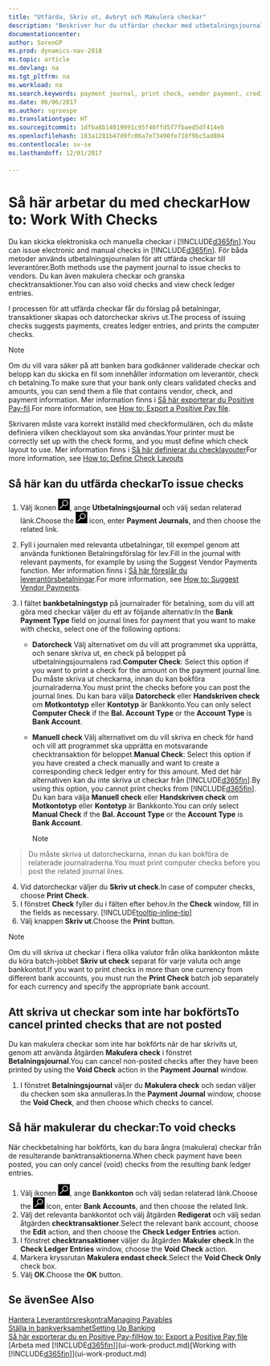 ```yaml
---
title: "Utfärda, Skriv ut, Avbryt och Makulera checkar"
description: "Beskriver hur du utfärdar checkar med utbetalningsjournalen, skriver ut checkar och annullerar checkar eller granskar checktransaktioner i Dynamics NAV."
documentationcenter: 
author: SorenGP
ms.prod: dynamics-nav-2018
ms.topic: article
ms.devlang: na
ms.tgt_pltfrm: na
ms.workload: na
ms.search.keywords: payment journal, print check, vendor payment, creditor, debt, balance due, AP
ms.date: 06/06/2017
ms.author: sgroespe
ms.translationtype: HT
ms.sourcegitcommit: 1dfba8b14019991c95f40ffd5f7fbaed5df414eb
ms.openlocfilehash: 183a1281b47d9fc06a7e73490fe710f9bc5ad804
ms.contentlocale: sv-se
ms.lasthandoff: 12/01/2017

---
```

# <a name="how-to-work-with-checks"></a><span data-ttu-id="a5d98-103">Så här arbetar du med checkar</span><span class="sxs-lookup"><span data-stu-id="a5d98-103">How to: Work With Checks</span></span>
<span data-ttu-id="a5d98-104">Du kan skicka elektroniska och manuella checkar i [!INCLUDE[d365fin](includes/d365fin_md.md)].</span><span class="sxs-lookup"><span data-stu-id="a5d98-104">You can issue electronic and manual checks in [!INCLUDE[d365fin](includes/d365fin_md.md)].</span></span> <span data-ttu-id="a5d98-105">För båda metoder används utbetalningsjournalen för att utfärda checkar till leverantörer.</span><span class="sxs-lookup"><span data-stu-id="a5d98-105">Both methods use the payment journal to issue checks to vendors.</span></span> <span data-ttu-id="a5d98-106">Du kan även makulera checkar och granska checktransaktioner.</span><span class="sxs-lookup"><span data-stu-id="a5d98-106">You can also void checks and view check ledger entries.</span></span>

<span data-ttu-id="a5d98-107">I processen för att utfärda checkar får du förslag på betalningar, transaktioner skapas och datorcheckar skrivs ut.</span><span class="sxs-lookup"><span data-stu-id="a5d98-107">The process of issuing checks suggests payments, creates ledger entries, and prints the computer checks.</span></span>

> [!NOTE]  
>   <span data-ttu-id="a5d98-108">Om du vill vara säker på att banken bara godkänner validerade checkar och belopp kan du skicka en fil som innehåller information om leverantör, check ch betalning.</span><span class="sxs-lookup"><span data-stu-id="a5d98-108">To make sure that your bank only clears validated checks and amounts, you can send them a file that contains vendor, check, and payment information.</span></span> <span data-ttu-id="a5d98-109">Mer information finns i [Så här exporterar du Positive Pay-fil](finance-how-positive-pay.md).</span><span class="sxs-lookup"><span data-stu-id="a5d98-109">For more information, see [How to: Export a Positive Pay file](finance-how-positive-pay.md).</span></span>

<span data-ttu-id="a5d98-110">Skrivaren måste vara korrekt inställd med checkformulären, och du måste definiera vilken checklayout som ska användas.</span><span class="sxs-lookup"><span data-stu-id="a5d98-110">Your printer must be correctly set up with the check forms, and you must define which check layout to use.</span></span> <span data-ttu-id="a5d98-111">Mer information finns i [Så här definierar du checklayouter](finance-how-define-check-layouts.md)</span><span class="sxs-lookup"><span data-stu-id="a5d98-111">For more information, see [How to: Define Check Layouts](finance-how-define-check-layouts.md)</span></span>

## <a name="to-issue-checks"></a><span data-ttu-id="a5d98-112">Så här kan du utfärda checkar</span><span class="sxs-lookup"><span data-stu-id="a5d98-112">To issue checks</span></span>
1. <span data-ttu-id="a5d98-113">Välj ikonen ![Söka efter sida eller rapport](media/ui-search/search_small.png "ikonen Söka efter sida eller rapport"), ange **Utbetalningsjournal** och välj sedan relaterad länk.</span><span class="sxs-lookup"><span data-stu-id="a5d98-113">Choose the ![Search for Page or Report](media/ui-search/search_small.png "Search for Page or Report icon") icon, enter **Payment Journals**, and then choose the related link.</span></span>
2. <span data-ttu-id="a5d98-114">Fyll i journalen med relevanta utbetalningar, till exempel genom att använda funktionen Betalningsförslag för lev.</span><span class="sxs-lookup"><span data-stu-id="a5d98-114">Fill in the journal with relevant payments, for example by using the Suggest Vendor Payments function.</span></span> <span data-ttu-id="a5d98-115">Mer information finns i [Så här föreslår du leverantörsbetalningar](payables-how-suggest-vendor-payments.md).</span><span class="sxs-lookup"><span data-stu-id="a5d98-115">For more information, see [How to: Suggest Vendor Payments](payables-how-suggest-vendor-payments.md).</span></span>
3. <span data-ttu-id="a5d98-116">I fältet **bankbetalningstyp** på journalrader för betalning, som du vill att göra med checkar väljer du ett av följande alternativ:</span><span class="sxs-lookup"><span data-stu-id="a5d98-116">In the **Bank Payment Type** field on journal lines for payment that you want to make with checks, select one of the following options:</span></span>

   * <span data-ttu-id="a5d98-117">**Datorcheck** Välj alternativet om du vill att programmet ska upprätta, och senare skriva ut, en check på beloppet på utbetalningsjournalens rad.</span><span class="sxs-lookup"><span data-stu-id="a5d98-117">**Computer Check**: Select this option if you want to print a check for the amount on the payment journal line.</span></span> <span data-ttu-id="a5d98-118">Du måste skriva ut checkarna, innan du kan bokföra journalraderna.</span><span class="sxs-lookup"><span data-stu-id="a5d98-118">You must print the checks before you can post the journal lines.</span></span> <span data-ttu-id="a5d98-119">Du kan bara välja **Datorcheck** eller **Handskriven check** om **Motkontotyp** eller **Kontotyp** är Bankkonto.</span><span class="sxs-lookup"><span data-stu-id="a5d98-119">You can only select **Computer Check** if the **Bal. Account Type** or the **Account Type** is **Bank Account**.</span></span>
   * <span data-ttu-id="a5d98-120">**Manuell check** Välj alternativet om du vill skriva en check för hand och vill att programmet ska upprätta en motsvarande checktransaktion för beloppet.</span><span class="sxs-lookup"><span data-stu-id="a5d98-120">**Manual Check**: Select this option if you have created a check manually and want to create a corresponding check ledger entry for this amount.</span></span> <span data-ttu-id="a5d98-121">Med det här alternativen kan du inte skriva ut checkar från [!INCLUDE[d365fin](includes/d365fin_md.md)].</span><span class="sxs-lookup"><span data-stu-id="a5d98-121">By using this option, you cannot print checks from [!INCLUDE[d365fin](includes/d365fin_md.md)].</span></span> <span data-ttu-id="a5d98-122">Du kan bara välja **Manuell check** eller **Handskriven check** om **Motkontotyp** eller **Kontotyp** är Bankkonto.</span><span class="sxs-lookup"><span data-stu-id="a5d98-122">You can only select **Manual Check** if the **Bal. Account Type** or the **Account Type** is **Bank Account**.</span></span>

     > [!NOTE]  
>   <span data-ttu-id="a5d98-123">Du måste skriva ut datorcheckarna, innan du kan bokföra de relaterade journalraderna.</span><span class="sxs-lookup"><span data-stu-id="a5d98-123">You must print computer checks before you post the related journal lines.</span></span>
4. <span data-ttu-id="a5d98-124">Vid datorcheckar väljer du **Skriv ut check**.</span><span class="sxs-lookup"><span data-stu-id="a5d98-124">In case of computer checks, choose **Print Check**.</span></span>
5. <span data-ttu-id="a5d98-125">I fönstret **Check** fyller du i fälten efter behov.</span><span class="sxs-lookup"><span data-stu-id="a5d98-125">In the **Check** window, fill in the fields as necessary.</span></span> [!INCLUDE[tooltip-inline-tip](includes/tooltip-inline-tip_md.md)]
6. <span data-ttu-id="a5d98-126">Välj knappen **Skriv ut**.</span><span class="sxs-lookup"><span data-stu-id="a5d98-126">Choose the **Print** button.</span></span>

> [!NOTE]  
>   <span data-ttu-id="a5d98-127">Om du vill skriva ut checkar i flera olika valutor från olika bankkonton måste du köra batch-jobbet **Skriv ut check** separat för varje valuta och ange bankkontot.</span><span class="sxs-lookup"><span data-stu-id="a5d98-127">If you want to print checks in more than one currency from different bank accounts, you must run the **Print Check** batch job separately for each currency and specify the appropriate bank account.</span></span>

## <a name="to-cancel-printed-checks-that-are-not-posted"></a><span data-ttu-id="a5d98-128">Att skriva ut checkar som inte har bokförts</span><span class="sxs-lookup"><span data-stu-id="a5d98-128">To cancel printed checks that are not posted</span></span>
<span data-ttu-id="a5d98-129">Du kan makulera checkar som inte har bokförts när de har skrivits ut, genom att använda åtgärden **Makulera check** i fönstret **Betalningsjournal**.</span><span class="sxs-lookup"><span data-stu-id="a5d98-129">You can cancel non-posted checks after they have been printed by using the **Void Check** action in the **Payment Journal** window.</span></span>

1. <span data-ttu-id="a5d98-130">I fönstret **Betalningsjournal** väljer du **Makulera check** och sedan väljer du checken som ska annulleras.</span><span class="sxs-lookup"><span data-stu-id="a5d98-130">In the **Payment Journal** window, choose the **Void Check**, and then choose which checks to cancel.</span></span>

## <a name="to-void-checks"></a><span data-ttu-id="a5d98-131">Så här makulerar du checkar:</span><span class="sxs-lookup"><span data-stu-id="a5d98-131">To void checks</span></span>
<span data-ttu-id="a5d98-132">När checkbetalning har bokförts, kan du bara ångra (makulera) checkar från de resulterande banktransaktionerna.</span><span class="sxs-lookup"><span data-stu-id="a5d98-132">When check payment have been posted, you can only cancel (void) checks from the resulting bank ledger entries.</span></span>

1. <span data-ttu-id="a5d98-133">Välj ikonen ![Söka efter sida eller rapport](media/ui-search/search_small.png "ikonen Söka efter sida eller rapport"), ange **Bankkonton** och välj sedan relaterad länk.</span><span class="sxs-lookup"><span data-stu-id="a5d98-133">Choose the ![Search for Page or Report](media/ui-search/search_small.png "Search for Page or Report icon") icon, enter **Bank Accounts**, and then choose the related link.</span></span>
2. <span data-ttu-id="a5d98-134">Välj det relevanta bankkontot och välj åtgärden **Redigerat** och välj sedan åtgärden **checktransaktioner**.</span><span class="sxs-lookup"><span data-stu-id="a5d98-134">Select the relevant bank account, choose the **Edit** action, and then choose the **Check Ledger Entries** action.</span></span>
3. <span data-ttu-id="a5d98-135">I fönstret **checktransaktioner** väljer du åtgärden **Makuler check**.</span><span class="sxs-lookup"><span data-stu-id="a5d98-135">In the **Check Ledger Entries** window, choose the **Void Check** action.</span></span>
4. <span data-ttu-id="a5d98-136">Markera kryssrutan **Makulera endast check**.</span><span class="sxs-lookup"><span data-stu-id="a5d98-136">Select the **Void Check Only** check box.</span></span>
5. <span data-ttu-id="a5d98-137">Välj **OK**.</span><span class="sxs-lookup"><span data-stu-id="a5d98-137">Choose the **OK** button.</span></span>

## <a name="see-also"></a><span data-ttu-id="a5d98-138">Se även</span><span class="sxs-lookup"><span data-stu-id="a5d98-138">See Also</span></span>
[<span data-ttu-id="a5d98-139">Hantera Leverantörsreskontra</span><span class="sxs-lookup"><span data-stu-id="a5d98-139">Managing Payables</span></span>](payables-manage-payables.md)  
[<span data-ttu-id="a5d98-140">Ställa in bankverksamhet</span><span class="sxs-lookup"><span data-stu-id="a5d98-140">Setting Up Banking</span></span>](bank-setup-banking.md)  
[<span data-ttu-id="a5d98-141">Så här exporterar du en Positive Pay-fil</span><span class="sxs-lookup"><span data-stu-id="a5d98-141">How to: Export a Positive Pay file</span></span>](finance-how-positive-pay.md)  
<span data-ttu-id="a5d98-142">[Arbeta med [!INCLUDE[d365fin](includes/d365fin_md.md)]](ui-work-product.md)</span><span class="sxs-lookup"><span data-stu-id="a5d98-142">[Working with [!INCLUDE[d365fin](includes/d365fin_md.md)]](ui-work-product.md)</span></span>  

